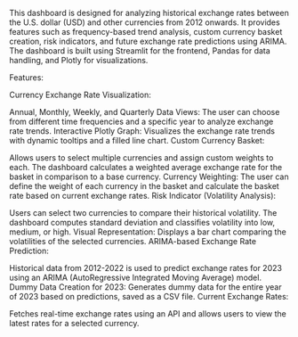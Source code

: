 This dashboard is designed for analyzing historical exchange rates between the U.S. dollar (USD) and other currencies from 2012 onwards. It provides features such as frequency-based trend analysis, custom currency basket creation, risk indicators, and future exchange rate predictions using ARIMA. The dashboard is built using Streamlit for the frontend, Pandas for data handling, and Plotly for visualizations.

Features:

Currency Exchange Rate Visualization:

Annual, Monthly, Weekly, and Quarterly Data Views: The user can choose from different time frequencies and a specific year to analyze exchange rate trends.
Interactive Plotly Graph: Visualizes the exchange rate trends with dynamic tooltips and a filled line chart.
Custom Currency Basket:

Allows users to select multiple currencies and assign custom weights to each. The dashboard calculates a weighted average exchange rate for the basket in comparison to a base currency.
Currency Weighting: The user can define the weight of each currency in the basket and calculate the basket rate based on current exchange rates.
Risk Indicator (Volatility Analysis):

Users can select two currencies to compare their historical volatility. The dashboard computes standard deviation and classifies volatility into low, medium, or high.
Visual Representation: Displays a bar chart comparing the volatilities of the selected currencies.
ARIMA-based Exchange Rate Prediction:

Historical data from 2012-2022 is used to predict exchange rates for 2023 using an ARIMA (AutoRegressive Integrated Moving Average) model.
Dummy Data Creation for 2023: Generates dummy data for the entire year of 2023 based on predictions, saved as a CSV file.
Current Exchange Rates:

Fetches real-time exchange rates using an API and allows users to view the latest rates for a selected currency.
